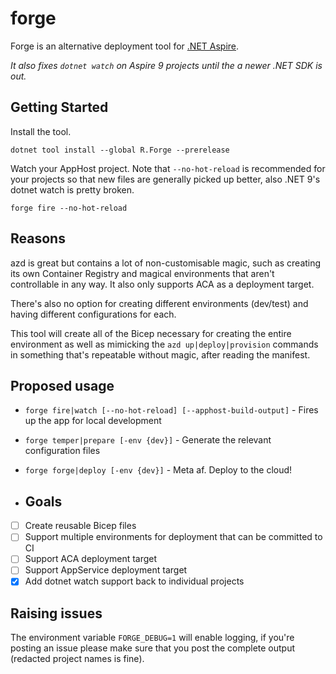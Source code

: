 # forge
Forge is an alternative deployment tool for [.NET Aspire](https://learn.microsoft.com/en-us/dotnet/aspire/get-started/aspire-overview).

_It also fixes `dotnet watch` on Aspire 9 projects until the a newer .NET SDK is out._

## Getting Started

Install the tool.
```
dotnet tool install --global R.Forge --prerelease
```

Watch your AppHost project. Note that `--no-hot-reload` is recommended for your projects so that new files
are generally picked up better, also .NET 9's dotnet watch is pretty broken.
```
forge fire --no-hot-reload
```

## Reasons

azd is great but contains a lot of non-customisable magic, such as creating its own Container Registry and magical environments that aren't controllable in any way. It also only supports ACA as a deployment target.

There's also no option for creating different environments (dev/test) and having different configurations for each.

This tool will create all of the Bicep necessary for creating the entire environment as well as mimicking the `azd up|deploy|provision` commands in something that's repeatable without magic, after reading the manifest.

## Proposed usage

- `forge fire|watch [--no-hot-reload] [--apphost-build-output]` - Fires up the app for local development
- `forge temper|prepare [-env {dev}]` - Generate the relevant configuration files
- `forge forge|deploy [-env {dev}]` - Meta af. Deploy to the cloud!

- ## Goals

- [ ] Create reusable Bicep files
- [ ] Support multiple environments for deployment that can be committed to CI
- [ ] Support ACA deployment target
- [ ] Support AppService deployment target
- [x] Add dotnet watch support back to individual projects

## Raising issues

The environment variable `FORGE_DEBUG=1` will enable logging, if you're posting an issue please make sure that you post the complete output (redacted project names is fine).
